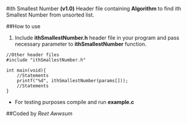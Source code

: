 #ith Smallest Number **(v1.0)**
Header file containing **Algorithm** to find ith Smallest Number from unsorted list.

##How to use
1. Include **ithSmallestNumber.h** header file in your program and pass necessary parameter to **ithSmallestNumber** function.
```
//Other header files
#include "ithSmallestNumber.h"

int main(void){
    //Statements
    printf("%d", ithSmallestNumber(params[]));
    //Statements
}
```

* For testing purposes compile and run **example.c**

##Coded by *Reet Awwsum*